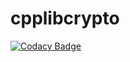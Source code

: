 # cpplibcrypto
[![Codacy Badge](https://api.codacy.com/project/badge/Grade/33a6770ae69840728e2053596b0f6885)](https://app.codacy.com/app/proxict/cpplibcrypto?utm_source=github.com&utm_medium=referral&utm_content=proxict/cpplibcrypto&utm_campaign=badger)
